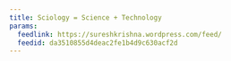 ```yaml
---
title: Sciology = Science + Technology
params:
  feedlink: https://sureshkrishna.wordpress.com/feed/
  feedid: da3510855d4deac2fe1b4d9c630acf2d
---
```

